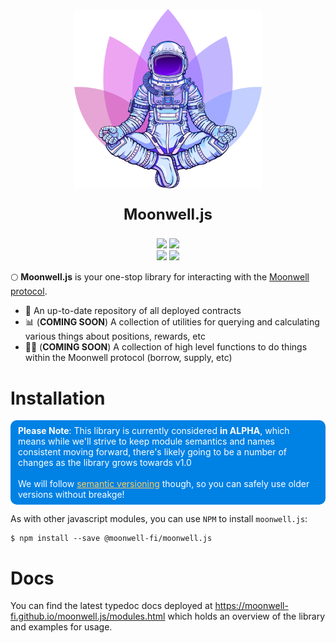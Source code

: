 <div align="center">
<p>
    <a href="https://moonwell.fi" target="_blank">
      <img alt="Moonwell Logo" src="media/spaceman.png" width="300" />
    </a>
</p>
<p style="font-size: 1.5rem; font-weight: bold">Moonwell.js</p>

<img src="https://img.shields.io/npm/v/@moonwell-fi/moonwell.js?label=Latest+NPM+Version" />
<img src="https://img.shields.io/github/package-json/v/moonwell-fi/moonwell.js?label=Master+Branch+Version" />

<br />

<img src="https://img.shields.io/bundlephobia/minzip/@moonwell-fi/moonwell.js" />
<img src="https://img.shields.io/github/last-commit/moonwell-fi/moonwell.js" />
</div>

🌕 **Moonwell.js** is your one-stop library for interacting with the [Moonwell protocol](https://moonwell.fi).

* 📝 An up-to-date repository of all deployed contracts
* 📊 (**COMING SOON**) A collection of utilities for querying and calculating various things about positions, rewards, etc
* 👩‍🚀 (**COMING SOON**) A collection of high level functions to do things within the Moonwell protocol (borrow, supply, etc)

# Installation

<p style="background: #0081E4; color: white; padding: 0.5rem 0.75rem; border-radius: 10px; border: none;">
    <span style="font-weight: bold">Please Note</span>: 
    This library is currently considered <span style="font-weight: bold">in ALPHA</span>, which means while we'll strive to keep module semantics and names consistent moving forward,
    there's likely going to be a number of changes as the library grows towards v1.0 
    <br><br>
    We will follow <a target="_blank" style="color: #FFCF60" href="https://semver.org/">semantic versioning</a> though, so you can safely use older versions without breakge! 
</p>

As with other javascript modules, you can use `NPM` to install `moonwell.js`:

```shell
$ npm install --save @moonwell-fi/moonwell.js
```

# Docs

You can find the latest typedoc docs deployed at https://moonwell-fi.github.io/moonwell.js/modules.html which holds an overview of the library and examples for usage.